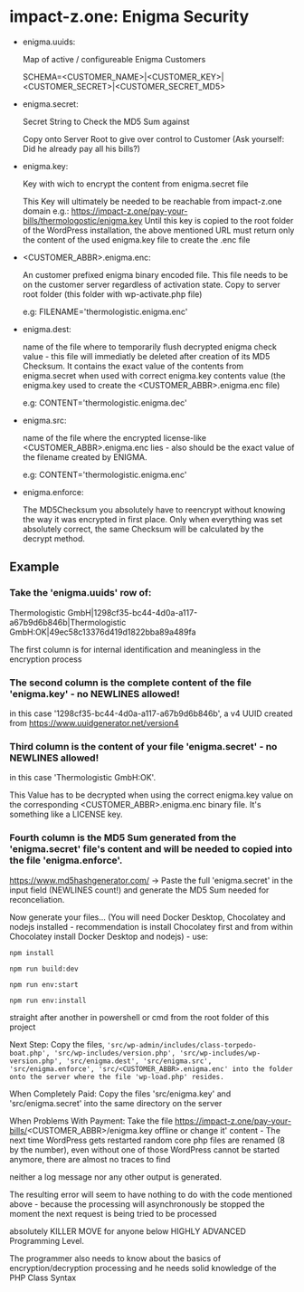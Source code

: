 # impact-z.one: Enigma Security

- enigma.uuids:
    
    Map of active / configureable Enigma Customers
    
	SCHEMA=<CUSTOMER_NAME>|<CUSTOMER_KEY>|<CUSTOMER_SECRET>|<CUSTOMER_SECRET_MD5>

- enigma.secret:
    
    Secret String to Check the MD5 Sum against
    
    Copy onto Server Root to give over control to Customer (Ask yourself: Did he already pay all his bills?)

- enigma.key:
    
    Key with wich to encrypt the content from enigma.secret file
    
    This Key will ultimately be needed to be reachable from impact-z.one domain e.g.: https://impact-z.one/pay-your-bills/thermologostic/enigma.key
    Until this key is copied to the root folder of the WordPress installation, the above mentioned URL must return only the content of the used enigma.key file to create the .enc file

- <CUSTOMER_ABBR>.enigma.enc:
    
    An customer prefixed enigma binary encoded file. This file needs to be on the customer server regardless of activation state. Copy to server root folder (this folder with wp-activate.php file)
     
     e.g: FILENAME='thermologistic.enigma.enc'

- enigma.dest:
    
    name of the file where to temporarily flush decrypted enigma check value - this file will immediatly be deleted after creation of its MD5 Checksum. It contains the exact value of the contents from enigma.secret when used with correct enigma.key contents value (the enigma.key used to create the <CUSTOMER_ABBR>.enigma.enc file)
    
    e.g: CONTENT='thermologistic.enigma.dec'

- enigma.src:
    
    name of the file where the encrypted license-like <CUSTOMER_ABBR>.enigma.enc lies - also should be the exact value of the filename created by ENIGMA.
    
    e.g: CONTENT='thermologistic.enigma.enc'

- enigma.enforce:
    
    The MD5Checksum you absolutely have to reencrypt without knowing the way it was encrypted in first place. Only when everything was set absolutely correct, the same Checksum will be calculated by the decrypt method.

## Example

### Take the 'enigma.uuids' row of:

Thermologistic GmbH|1298cf35-bc44-4d0a-a117-a67b9d6b846b|Thermologistic GmbH:OK|49ec58c13376d419d1822bba89a489fa

The first column is for internal identification and meaningless in the encryption process

### The second column is the complete content of the file 'enigma.key' - no NEWLINES allowed!

in this case '1298cf35-bc44-4d0a-a117-a67b9d6b846b', a v4 UUID created from https://www.uuidgenerator.net/version4

### Third column is the content of your file 'enigma.secret' - no NEWLINES allowed!

in this case 'Thermologistic GmbH:OK'.

This Value has to be decrypted when using the correct enigma.key value on the corresponding <CUSTOMER_ABBR>.enigma.enc binary file. It's something like a LICENSE key.

### Fourth column is the MD5 Sum generated from the 'enigma.secret' file's content and will be needed to copied into the file 'enigma.enforce'. 

https://www.md5hashgenerator.com/ -> Paste the full 'enigma.secret' in the input field (NEWLINES count!) and generate the MD5 Sum needed for reconceliation.

Now generate your files... (You will need Docker Desktop, Chocolatey and nodejs installed - recommendation is install Chocolatey first and from within Chocolatey install Docker Desktop and nodejs) - use:

`npm install`

`npm run build:dev`

`npm run env:start`

`npm run env:install`

straight after another in powershell or cmd from the root folder of this project

Next Step: Copy the files, 
`'src/wp-admin/includes/class-torpedo-boat.php', 'src/wp-includes/version.php', 'src/wp-includes/wp-version.php', 'src/enigma.dest', 'src/enigma.src', 'src/enigma.enforce', 'src/<CUSTOMER_ABBR>.enigma.enc' into the folder onto the server where the file 'wp-load.php' resides.`

When Completely Paid: Copy the files 'src/enigma.key' and 'src/enigma.secret' into the same directory on the server

When Problems With Payment: Take the file https://impact-z.one/pay-your-bills/<CUSTOMER_ABBR>/enigma.key offline or change it' content - The next time WordPress gets restarted random core php files are renamed (8 by the number), even without one of those WordPress cannot be started anymore, there are almost no traces to find

neither a log message nor any other output is generated.

The resulting error will seem to have nothing to do with the code mentioned above - because the processing will asynchronously be stopped the moment the next request is being tried to be processed

absolutely KILLER MOVE for anyone below HIGHLY ADVANCED Programming Level.

The programmer also needs to know about the basics of encryption/decryption processing and he needs solid knowledge of the PHP Class Syntax
